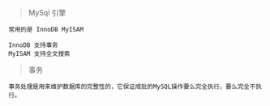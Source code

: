 >MySql 引擎
```
常用的是 InnoDB MyISAM

InnoDB 支持事务
MyISAM 支持全文搜索
```
>事务
```
事务处理是用来维护数据库的完整性的，它保证成批的MySQL操作要么完全执行，要么完全不执行。
```
